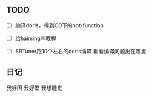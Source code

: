 ## TODO
- [ ] 编译doris，得到O0下的hot-function
- [ ] 给haiming写教程
- [ ] SRTuner跑10个左右的doris编译    看看编译问题出在哪里


## 日记
我好困  我好累  我想睡觉
